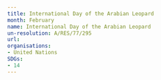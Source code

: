 ```yaml
---
title: International Day of the Arabian Leopard
month: February
name: International Day of the Arabian Leopard
un-resolution: A/RES/77/295
url: 
organisations:
- United Nations
SDGs:
- 14
---
```

